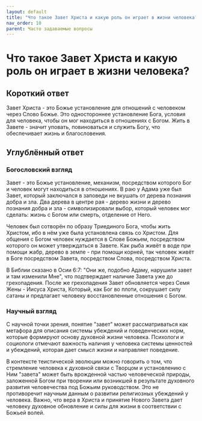 ```yaml
---
layout: default
title: "Что такое Завет Христа и какую роль он играет в жизни человека?"
nav_order: 10
parent: Часто задаваемые вопросы
---
```


# Что такое Завет Христа и какую роль он играет в жизни человека?

## Короткий ответ

Завет Христа - это Божье установление для отношений с человеком через Слово Божье. Это одностороннее установление Бога, условия для человека, чтобы он мог находиться в отношениях с Богом. Жить в Завете - значит уповать, повиноваться и служить Богу, что обеспечивает жизнь и благословения.

## Углублённый ответ

### Богословский взгляд

Завет - это Божье установление, механизм, посредством которого Бог и человек могут находиться в отношениях. В раю у Адама уже был Завет, который заключался в заповеди не вкушать от дерева познания добра и зла. Два дерева в центре рая - дерево жизни и дерево познания добра и зла - символизировали выбор, который человек мог сделать: жизнь с Богом или смерть, отделение от Него.

Человек был сотворён по образу Триединого Бога, чтобы жить Христом, ибо в нём уже была установлена связь со Христом. Для общения с Богом человек нуждается в Слове Божьем, посредством которого он может утверждаться в Завете. Как рыба живёт в воде при помощи жабр, дерево в земле - при помощи корней, так человек живёт в Боге посредством Завета, посредством Слова, посредством Христа.

В Библии сказано в Осии 6:7: "Они же, подобно Адаму, нарушили завет и там изменили Мне", что подтверждает наличие Завета уже до грехопадения. После же грехопадения Завет обновляется через Семя Жены - Иисуса Христа, Который, как Бог во плоти, сокрушает силу сатаны и предлагает человеку восстановленные отношения с Богом.

### Научный взгляд

С научной точки зрения, понятие "завет" может рассматриваться как метафора для описания системы убеждений и поведенческих норм, которые формируют основу духовной жизни человека. Психологи и социологи отмечают важность наличия у человека системы ценностей и убеждений, которая дает смысл жизни и направляет поведение.

В контексте теистической эволюции можно говорить о том, что стремление человека к духовной связи с Творцом и установлению с Ним "завета" может быть врожденной частью человеческой природы, заложенной Богом при творении или возникшей в результате духовного развития человечества под Божьим руководством. Это не противоречит научным данным о развитии религиозных убеждений у человека. Важно, что вера в Христа и принятие Нового Завета дает человеку духовное обновление и силы для жизни в соответствии с Божьей волей.